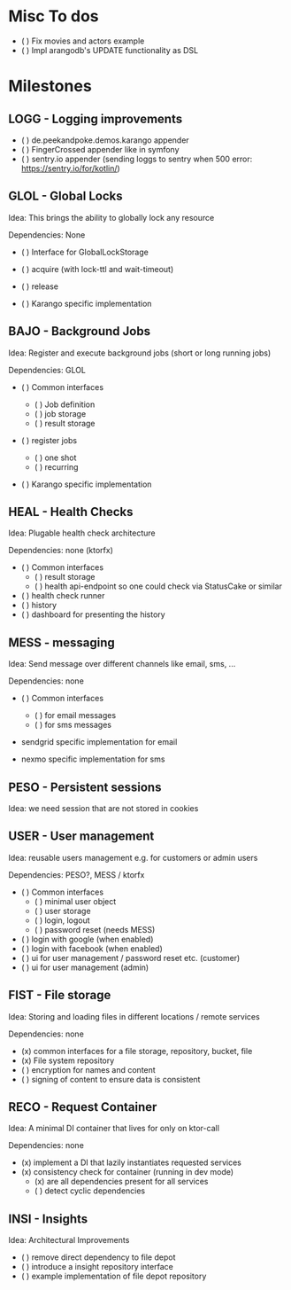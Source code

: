 # Misc To dos

- ( ) Fix movies and actors example
- ( ) Impl arangodb's UPDATE functionality as DSL

# Milestones

## LOGG - Logging improvements

- ( ) de.peekandpoke.demos.karango appender
- ( ) FingerCrossed appender like in symfony
- ( ) sentry.io appender (sending loggs to sentry when 500 error: https://sentry.io/for/kotlin/)

## GLOL - Global Locks

Idea: This brings the ability to globally lock any resource

Dependencies: None

- ( ) Interface for GlobalLockStorage
- ( ) acquire (with lock-ttl and wait-timeout)
- ( ) release

- ( ) Karango specific implementation

## BAJO - Background Jobs

Idea: Register and execute background jobs (short or long running jobs)

Dependencies: GLOL

- ( ) Common interfaces
  - ( ) Job definition
  - ( ) job storage
  - ( ) result storage
- ( ) register jobs
  - ( ) one shot
  - ( ) recurring

- ( ) Karango specific implementation

## HEAL - Health Checks

Idea: Plugable health check architecture

Dependencies: none (ktorfx)

- ( ) Common interfaces
  - ( ) result storage
  - ( ) health api-endpoint so one could check via StatusCake or similar
- ( ) health check runner
- ( ) history
- ( ) dashboard for presenting the history

## MESS - messaging

Idea: Send message over different channels like email, sms, ...

Dependencies: none

- ( ) Common interfaces
  - ( ) for email messages
  - ( ) for sms messages

- sendgrid specific implementation for email
- nexmo specific implementation for sms

## PESO - Persistent sessions

Idea: we need session that are not stored in cookies

## USER - User management

Idea: reusable users management e.g. for customers or admin users

Dependencies: PESO?, MESS / ktorfx

- ( ) Common interfaces
  - ( ) minimal user object
  - ( ) user storage
  - ( ) login, logout 
  - ( ) password reset (needs MESS)
- ( ) login with google (when enabled)
- ( ) login with facebook (when enabled)
- ( ) ui for user management / password reset etc. (customer)
- ( ) ui for user management (admin)

## FIST - File storage

Idea: Storing and loading files in different locations / remote services

Dependencies: none

- (x) common interfaces for a file storage, repository, bucket, file
- (x) File system repository
- ( ) encryption for names and content
- ( ) signing of content to ensure data is consistent

## RECO - Request Container

Idea: A minimal DI container that lives for only on ktor-call

Dependencies: none

- (x) implement a DI that lazily instantiates requested services
- (x) consistency check for container (running in dev mode)
  - (x) are all dependencies present for all services
  - ( ) detect cyclic dependencies

## INSI - Insights 

Idea: Architectural Improvements 

- ( ) remove direct dependency to file depot
- ( ) introduce a insight repository interface
- ( ) example implementation of file depot repository

